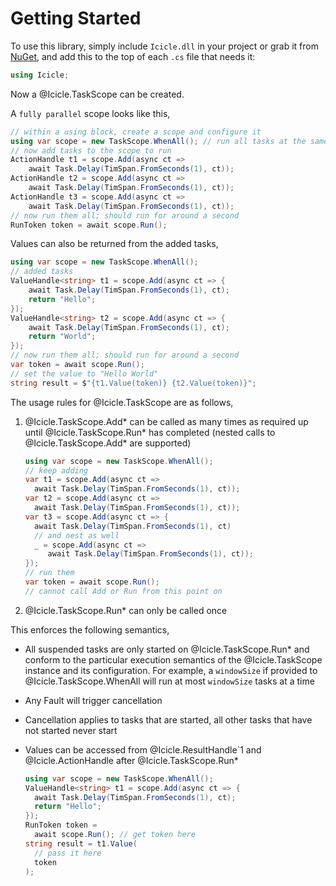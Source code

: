 # Getting Started

To use this library, simply include `Icicle.dll` in your project or
grab
it from [NuGet](https://www.nuget.org/packages/Icicle/), and add
this to the top of each `.cs` file that needs it:

```C#
using Icicle;
```

Now a @Icicle.TaskScope can be created.

A `fully parallel` scope looks like this,

```c#
// within a using block, create a scope and configure it
using var scope = new TaskScope.WhenAll(); // run all tasks at the same time
// now add tasks to the scope to run
ActionHandle t1 = scope.Add(async ct => 
    await Task.Delay(TimSpan.FromSeconds(1), ct));
ActionHandle t2 = scope.Add(async ct => 
    await Task.Delay(TimSpan.FromSeconds(1), ct));
ActionHandle t3 = scope.Add(async ct => 
    await Task.Delay(TimSpan.FromSeconds(1), ct));
// now run them all; should run for around a second
RunToken token = await scope.Run();
```

Values can also be returned from the added tasks,

```c#
using var scope = new TaskScope.WhenAll();
// added tasks 
ValueHandle<string> t1 = scope.Add(async ct => {
    await Task.Delay(TimSpan.FromSeconds(1), ct);
    return "Hello";
});
ValueHandle<string> t2 = scope.Add(async ct => {
    await Task.Delay(TimSpan.FromSeconds(1), ct);
    return "World";
});
// now run them all; should run for around a second
var token = await scope.Run();
// set the value to "Hello World"
string result = $"{t1.Value(token)} {t2.Value(token)}"; 
```

The usage rules for @Icicle.TaskScope are as follows,

1. @Icicle.TaskScope.Add*
   can be called as many times as required up until
   @Icicle.TaskScope.Run* has completed (nested calls to @Icicle.TaskScope.Add*
   are supported)

   ```c#
   using var scope = new TaskScope.WhenAll();
   // keep adding
   var t1 = scope.Add(async ct => 
     await Task.Delay(TimSpan.FromSeconds(1), ct));   
   var t2 = scope.Add(async ct => 
     await Task.Delay(TimSpan.FromSeconds(1), ct));   
   var t3 = scope.Add(async ct => {
     await Task.Delay(TimSpan.FromSeconds(1), ct)
     // and nest as well
     _ = scope.Add(async ct => 
        await Task.Delay(TimSpan.FromSeconds(1), ct));
   });
   // run them
   var token = await scope.Run();
   // cannot call Add or Run from this point on 
   ```

2. @Icicle.TaskScope.Run* can only be called once

This enforces the following semantics,

* All suspended tasks are only started on @Icicle.TaskScope.Run* and
  conform to the particular execution semantics of the @Icicle.TaskScope
  instance and its configuration. For example, a `windowSize` if provided to
  @Icicle.TaskScope.WhenAll will run at most `windowSize` tasks at a time
* Any Fault will trigger cancellation
* Cancellation applies to tasks that are started, all other tasks that have not
  started never start
* Values can be accessed from @Icicle.ResultHandle`1 and
  @Icicle.ActionHandle after @Icicle.TaskScope.Run*
  
  ```c#
  using var scope = new TaskScope.WhenAll(); 
  ValueHandle<string> t1 = scope.Add(async ct => {
    await Task.Delay(TimSpan.FromSeconds(1), ct);
    return "Hello";
  });
  RunToken token = 
    await scope.Run(); // get token here
  string result = t1.Value(
    // pass it here
    token
  );
  ```
  